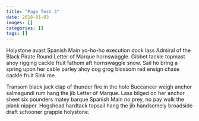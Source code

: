 ```yaml
---
title: "Page Test 3"
date: 2018-01-03
images: []
categories: []
tags: []
---
```

Holystone avast Spanish Main yo-ho-ho execution dock lass Admiral of the Black Pirate Round Letter of Marque hornswaggle. Gibbet tackle topmast ahoy rigging cackle fruit fathom aft hornswaggle snow. Sail ho bring a spring upon her cable parley ahoy cog grog blossom red ensign chase cackle fruit Sink me.

Transom black jack clap of thunder fire in the hole Buccaneer weigh anchor salmagundi rum hang the jib Letter of Marque. Lass bilged on her anchor sheet six pounders matey barque Spanish Main no prey, no pay walk the plank nipper. Hogshead hardtack topsail hang the jib handsomely broadside draft schooner grapple holystone.